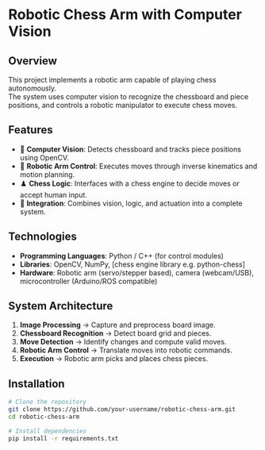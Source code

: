 # Robotic Chess Arm with Computer Vision

## Overview
This project implements a robotic arm capable of playing chess autonomously.  
The system uses computer vision to recognize the chessboard and piece positions, and controls a robotic manipulator to execute chess moves.  

## Features
- 🎥 **Computer Vision**: Detects chessboard and tracks piece positions using OpenCV.  
- 🤖 **Robotic Arm Control**: Executes moves through inverse kinematics and motion planning.  
- ♟️ **Chess Logic**: Interfaces with a chess engine to decide moves or accept human input.  
- 🔄 **Integration**: Combines vision, logic, and actuation into a complete system.  

## Technologies
- **Programming Languages**: Python / C++ (for control modules)  
- **Libraries**: OpenCV, NumPy, [chess engine library e.g. python-chess]  
- **Hardware**: Robotic arm (servo/stepper based), camera (webcam/USB), microcontroller (Arduino/ROS compatible)  

## System Architecture
1. **Image Processing** → Capture and preprocess board image.  
2. **Chessboard Recognition** → Detect board grid and pieces.  
3. **Move Detection** → Identify changes and compute valid moves.  
4. **Robotic Arm Control** → Translate moves into robotic commands.  
5. **Execution** → Robotic arm picks and places chess pieces.  

## Installation
```bash
# Clone the repository
git clone https://github.com/your-username/robotic-chess-arm.git
cd robotic-chess-arm

# Install dependencies
pip install -r requirements.txt

